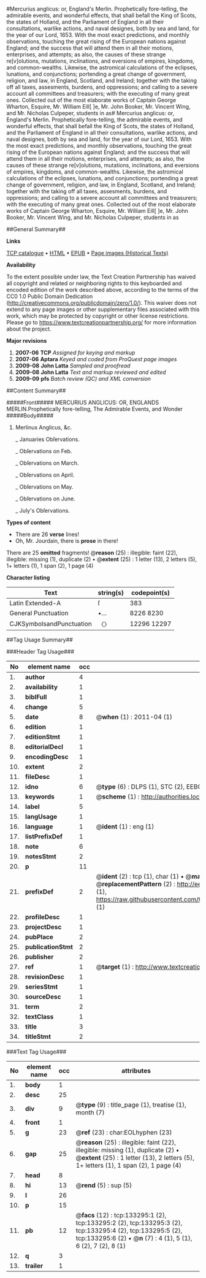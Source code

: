 #Mercurius anglicus: or, England's Merlin. Prophetically fore-telling, the admirable events, and wonderful effects, that shall befall the King of Scots, the states of Holland, and the Parliament of England in all their consultations, warlike actions, and naval designes, both by sea and land, for the year of our Lord, 1653. With the most exact predictions, and monthly observations, touching the great rising of the European nations against England; and the success that will attend them in all their motions, enterprises, and attempts; as also, the causes of these strange re[v]olutions, mutations, inclinations, and eversions of empires, kingdoms, and common-wealths. Likewise, the astromical calculations of the eclipses, lunations, and conjunctions; portending a great change of government, religion, and law, in England, Scotland, and Ireland; together with the taking off all taxes, assesments, burdens, and oppressions; and calling to a severe account all committees and treasurers; with the executing of many great ones. Collected out of the most elaborate works of Captain George Wharton, Esquire, Mr. William Eill[ ]e, Mr. John Booker, Mr. Vincent Wing, and Mr. Nicholas Culpeper, students in as#
Mercurius anglicus: or, England's Merlin. Prophetically fore-telling, the admirable events, and wonderful effects, that shall befall the King of Scots, the states of Holland, and the Parliament of England in all their consultations, warlike actions, and naval designes, both by sea and land, for the year of our Lord, 1653. With the most exact predictions, and monthly observations, touching the great rising of the European nations against England; and the success that will attend them in all their motions, enterprises, and attempts; as also, the causes of these strange re[v]olutions, mutations, inclinations, and eversions of empires, kingdoms, and common-wealths. Likewise, the astromical calculations of the eclipses, lunations, and conjunctions; portending a great change of government, religion, and law, in England, Scotland, and Ireland; together with the taking off all taxes, assesments, burdens, and oppressions; and calling to a severe account all committees and treasurers; with the executing of many great ones. Collected out of the most elaborate works of Captain George Wharton, Esquire, Mr. William Eill[ ]e, Mr. John Booker, Mr. Vincent Wing, and Mr. Nicholas Culpeper, students in as

##General Summary##

**Links**

[TCP catalogue](http://www.ota.ox.ac.uk/tcp/)  • 
[HTML](http://tei.it.ox.ac.uk/tcp/Texts-HTML/free/A89/A89063.html)  • 
[EPUB](http://tei.it.ox.ac.uk/tcp/Texts-EPUB/free/A89/A89063.epub) • 
[Page images (Historical Texts)](https://historicaltexts.jisc.ac.uk/eebo-99900036e)

**Availability**

To the extent possible under law, the Text Creation Partnership has waived all copyright and related or neighboring rights to this keyboarded and encoded edition of the work described above, according to the terms of the CC0 1.0 Public Domain Dedication (http://creativecommons.org/publicdomain/zero/1.0/). This waiver does not extend to any page images or other supplementary files associated with this work, which may be protected by copyright or other license restrictions. Please go to https://www.textcreationpartnership.org/ for more information about the project.

**Major revisions**

1. __2007-06__ __TCP__ *Assigned for keying and markup*
1. __2007-06__ __Aptara__ *Keyed and coded from ProQuest page images*
1. __2009-08__ __John Latta__ *Sampled and proofread*
1. __2009-08__ __John Latta__ *Text and markup reviewed and edited*
1. __2009-09__ __pfs__ *Batch review (QC) and XML conversion*

##Content Summary##

#####Front#####
MERCURIUS ANGLICUS:
OR,
ENGLANDS MERLIN.Prophetically fore-telling,
The Admirable Events, and Wonder
#####Body#####

1. Merlinus Anglicus, &c.

    _ Januaries Obſervations.

    _ Obſervations on Feb.

    _ Obſervations on March.

    _ Obſervations on April.

    _ Obſervations on May.

    _ Obſervations on June.

    _ July's Obſervations.

**Types of content**

  * There are 26 **verse** lines!
  * Oh, Mr. Jourdain, there is **prose** in there!

There are 25 **omitted** fragments! 
 @__reason__ (25) : illegible: faint (22), illegible: missing (1), duplicate (2)  •  @__extent__ (25) : 1 letter (13), 2 letters (5), 1+ letters (1), 1 span (2), 1 page (4)

**Character listing**


|Text|string(s)|codepoint(s)|
|---|---|---|
|Latin Extended-A|ſ|383|
|General Punctuation|•…|8226 8230|
|CJKSymbolsandPunctuation|〈〉|12296 12297|

##Tag Usage Summary##

###Header Tag Usage###

|No|element name|occ|attributes|
|---|---|---|---|
|1.|__author__|4||
|2.|__availability__|1||
|3.|__biblFull__|1||
|4.|__change__|5||
|5.|__date__|8| @__when__ (1) : 2011-04 (1)|
|6.|__edition__|1||
|7.|__editionStmt__|1||
|8.|__editorialDecl__|1||
|9.|__encodingDesc__|1||
|10.|__extent__|2||
|11.|__fileDesc__|1||
|12.|__idno__|6| @__type__ (6) : DLPS (1), STC (2), EEBO-CITATION (1), PROQUEST (1), VID (1)|
|13.|__keywords__|1| @__scheme__ (1) : http://authorities.loc.gov/ (1)|
|14.|__label__|5||
|15.|__langUsage__|1||
|16.|__language__|1| @__ident__ (1) : eng (1)|
|17.|__listPrefixDef__|1||
|18.|__note__|6||
|19.|__notesStmt__|2||
|20.|__p__|11||
|21.|__prefixDef__|2| @__ident__ (2) : tcp (1), char (1)  •  @__matchPattern__ (2) : ([0-9\-]+):([0-9IVX]+) (1), (.+) (1)  •  @__replacementPattern__ (2) : http://eebo.chadwyck.com/downloadtiff?vid=$1&page=$2 (1), https://raw.githubusercontent.com/textcreationpartnership/Texts/master/tcpchars.xml#$1 (1)|
|22.|__profileDesc__|1||
|23.|__projectDesc__|1||
|24.|__pubPlace__|2||
|25.|__publicationStmt__|2||
|26.|__publisher__|2||
|27.|__ref__|1| @__target__ (1) : http://www.textcreationpartnership.org/docs/. (1)|
|28.|__revisionDesc__|1||
|29.|__seriesStmt__|1||
|30.|__sourceDesc__|1||
|31.|__term__|2||
|32.|__textClass__|1||
|33.|__title__|3||
|34.|__titleStmt__|2||


###Text Tag Usage###

|No|element name|occ|attributes|
|---|---|---|---|
|1.|__body__|1||
|2.|__desc__|25||
|3.|__div__|9| @__type__ (9) : title_page (1), treatise (1), month (7)|
|4.|__front__|1||
|5.|__g__|23| @__ref__ (23) : char:EOLhyphen (23)|
|6.|__gap__|25| @__reason__ (25) : illegible: faint (22), illegible: missing (1), duplicate (2)  •  @__extent__ (25) : 1 letter (13), 2 letters (5), 1+ letters (1), 1 span (2), 1 page (4)|
|7.|__head__|8||
|8.|__hi__|13| @__rend__ (5) : sup (5)|
|9.|__l__|26||
|10.|__p__|15||
|11.|__pb__|12| @__facs__ (12) : tcp:133295:1 (2), tcp:133295:2 (2), tcp:133295:3 (2), tcp:133295:4 (2), tcp:133295:5 (2), tcp:133295:6 (2)  •  @__n__ (7) : 4 (1), 5 (1), 6 (2), 7 (2), 8 (1)|
|12.|__q__|3||
|13.|__trailer__|1||
